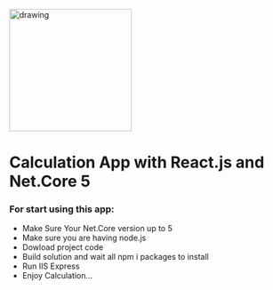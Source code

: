 <img src="https://icon-library.com/images/google-calculator-icon/google-calculator-icon-28.jpg"
alt="drawing" width="220"/>
<div>
<h1>Calculation App with React.js and Net.Core 5</h1>
</div>
<div>
<h3>For start using this app:</h3>
<ul>
<li>Make Sure Your Net.Core version up to 5 </li>
<li>Make sure you are having node.js</li>
<li>Dowload project code</li>
<li>Build solution and wait all npm i packages to install</li>
<li>Run IIS Express</li>
<li>Enjoy Calculation...</li>
</ul>
</div>


